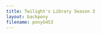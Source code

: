 ```yaml
---
title: Twilight's Library Season 3
layout: backpony
filename: ponyG4S3
--- 
```

<script>
document.addEventListener('DOMContentLoaded',function(){
    var requestURL = "https://raw.githubusercontent.com/linbei9487/linbei9487.github.io/main/src/json/S3.json"
        var request = new XMLHttpRequest();
        request.open('GET', requestURL);
        // request.responseType = 'json';
        request.send();
        request.onload = function() {
        var data2 = JSON.parse(request.responseText);
        var step;
        var element = document.getElementById("content");
        var previous = document.createElement('h1');
        previous.innerHTML=("回到上一季")
        var perlin = document.createElement('a');
        perlin.innerHTML=("點擊此處")
        perlin.href =((data2.pre));
        perlin.id = ("per");
        if ((data2.pre)===""){           
        }else{
            element.insertAdjacentElement("afterbegin", perlin);
            element.insertAdjacentElement("afterbegin", previous);
        }
        var toptxt = document.createElement('p');
            toptxt.innerHTML =((data2.toptxt));
            toptxt.id = ("toptxt");    
        if ((data2.toptxt)===""){           
        }else{
            element.insertAdjacentElement("beforeend", toptxt);
        }
        // console.log((data2.episode.length))
        for (step=0; step < (data2.episode.length) ; step++){
            var tit = document.createElement('h1');
            tit.innerHTML =("S"+(data2.season)+"E"+ (data2.episode[step].index));
            tit.id = ("tit"+ step);
            var nam = document.createElement('h2');
            nam.innerHTML =((data2.episode[step].name));
            nam.id = ("nam"+ step);
            if ((data2.episode[step].texttop)===""){           
            }else{
                var texttop = document.createElement('p');
                texttop.innerHTML =((data2.episode[step].texttop));
                texttop.id = ("textt"+ step);    
            }
            var img1 =document.createElement('img');
            img1.src =(data2.episode[step].img1);
            img1.id=("img1"+ step)
            var img2 =document.createElement('img');
            img2.src =(data2.episode[step].img2);
            img2.id=("img2"+ step)
            var img3 =document.createElement('img');
            img3.src =(data2.episode[step].img3);
            img3.id=("img3"+ step)
            var img4 =document.createElement('img');
            img4.src =(data2.episode[step].img4);
            img4.id=("img4"+ step)
            if ((data2.episode[step].textend)===""){           
            }else{
                var textend = document.createElement('p');
                textend.innerHTML =((data2.episode[step].textend));
                textend.id = ("texte"+ step);    
            }
            var eqe = document.createElement('h2');
            eqe.innerHTML =("進入小馬國");
            eqe.id = ("eqe"+ step);
            var lin = document.createElement('a');
            lin.innerHTML=("點擊此處")
            lin.href =((data2.episode[step].link));
            lin.id = ("lin"+ step);
            var par = document.createElement('p');
            par.innerHTML =("Password: "+ (data2.episode[step].pw));
            par.id = ("p"+ step);
            var vid = document.createElement('iframe');
            vid.src = (data2.episode[step].vid);
            vid.referrerPolicy = "no-referrer-when-downgrade"
            vid.allowFullscreen = "true"
            vid.id = ("m"+ step);
            if ((data2.episode[step].after)===""){           
            }else{
                var after = document.createElement('p');
                after.innerHTML =((data2.episode[step].after));
                after.id = ("after"+ step);    
            }
            var element = document.getElementById("content");
            element.insertAdjacentElement("beforeend", tit);
            element.insertAdjacentElement("beforeend", nam);
            if ((data2.episode[step].texttop)===""){           
            }else{
                element.insertAdjacentElement("beforeend", texttop);
            }
            element.insertAdjacentElement("beforeend", img1);
            element.insertAdjacentElement("beforeend", img2);
            element.insertAdjacentElement("beforeend", img3);
            element.insertAdjacentElement("beforeend", img4);
            if ((data2.episode[step].textend)===""){           
            }else{
                element.insertAdjacentElement("beforeend", textend);
            }
            element.insertAdjacentElement("beforeend", eqe);
            element.insertAdjacentElement("beforeend", lin);
            element.insertAdjacentElement("beforeend", par);
            element.insertAdjacentElement("beforeend", vid);
            if ((data2.episode[step].after)===""){           
            }else{
                element.insertAdjacentElement("beforeend", after);
            }
            // ,nam,img1,img2,img3,img4,eqe,lin,par,vid
            // document.getElementById("p"+ step).innerHTML =("Password: "+ (data2.episode[step].pw));
            // document.getElementById("m"+ step).src =(data2.episode[step].link);
            }
        var next = document.createElement('h1');
        next.innerHTML=("前往下一季")
        var nextlin = document.createElement('a');
        nextlin.innerHTML=("點擊此處")
        nextlin.href =((data2.next));
        nextlin.id = ("next");
        if ((data2.next)===""){           
        }else{
            element.insertAdjacentElement("beforeend", next);
            element.insertAdjacentElement("beforeend", nextlin);
        }
        var footer = document.createElement('footer');
        footer.className=("site-footer");
        element.insertAdjacentElement("beforeend", footer);
        };
    })
</script>
